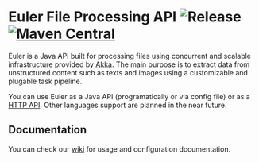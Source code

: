 
Euler File Processing API ![Release](https://github.com/euler-io/euler/workflows/Release/badge.svg) [![Maven Central](https://img.shields.io/maven-central/v/com.github.euler-io/euler-core.svg?label=Maven%20Central)](https://search.maven.org/search?q=g:%22com.github.euler-io%22%20AND%20a:%22euler-core%22)
=========================
Euler is a Java API built for processing files using concurrent and scalable infrastructure provided by [Akka](https://akka.io/). The main purpose is to extract data from unstructured content such as texts and images using a customizable and plugable task pipeline.

You can use Euler as a Java API (programatically or via config file) or as a [HTTP API](https://github.com/euler-io/euler-api). Other languages support are planned in the near future.

Documentation
-------------
You can check our [wiki](https://github.com/euler-io/euler/wiki) for usage and configuration documentation.
